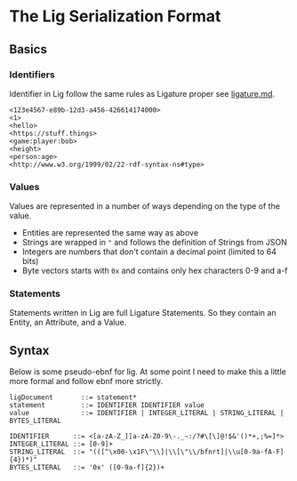# The Lig Serialization Format

## Basics

### Identifiers

Identifier in Lig follow the same rules as Ligature proper see [ligature.md](ligature.md#identifiers).

```
<123e4567-e89b-12d3-a456-426614174000>
<1>
<hello>
<https://stuff.things>
<game:player:bob>
<height>
<person:age>
<http://www.w3.org/1999/02/22-rdf-syntax-ns#type>
```

### Values

Values are represented in a number of ways depending on the type of the value.
 * Entities are represented the same way as above
 * Strings are wrapped in `"` and follows the definition of Strings from JSON
 * Integers are numbers that don't contain a decimal point (limited to 64 bits)
 * Byte vectors starts with `0x` and contains only hex characters 0-9 and a-f

### Statements

Statements written in Lig are full Ligature Statements.
So they contain an Entity, an Attribute, and a Value.

## Syntax

Below is some pseudo-ebnf for lig.
At some point I need to make this a little more formal and follow ebnf more strictly.

```
ligDocument       ::= statement*
statement         ::= IDENTIFIER IDENTIFIER value
value             ::= IDENTIFIER | INTEGER_LITERAL | STRING_LITERAL | BYTES_LITERAL

IDENTIFIER      ::= <[a-zA-Z_][a-zA-Z0-9\-._~:/?#\[\]@!$&'()*+,;%=]*>
INTEGER_LITERAL ::= [0-9]+
STRING_LITERAL  ::= "(([^\x00-\x1F\"\\]|\\[\"\\/bfnrt]|\\u[0-9a-fA-F]{4})*)"
BYTES_LITERAL   ::= '0x' ([0-9a-f]{2})+
```
